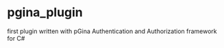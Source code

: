 pgina_plugin
============

first plugin written with pGina Authentication and Authorization framework for C#
